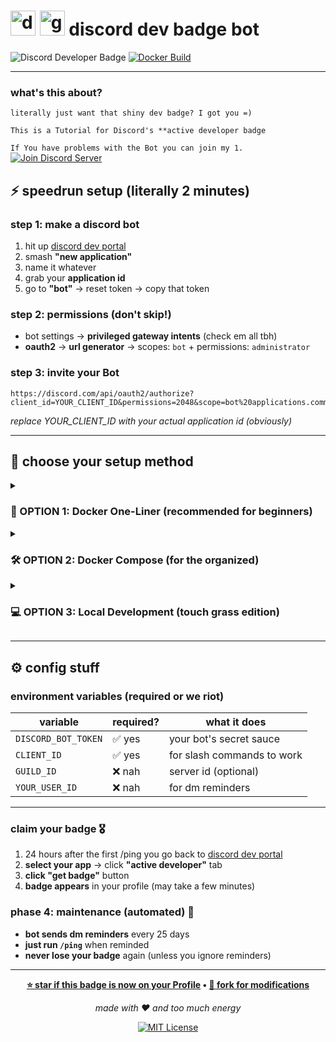 # <img width="40" height="40" alt="discord-logo" src="https://github.com/user-attachments/assets/adabd300-70df-4847-9b34-e51d207d254d" /> <img width="40" height="40" alt="grafik" src="https://github.com/user-attachments/assets/478efc93-83c4-46bc-acb7-94e81883d652" /> discord dev badge bot

<div align="left">

![Discord Developer Badge](https://img.shields.io/badge/Discord-Developer%20Badge-5865F2?style=for-the-badge&logo=discord&logoColor=white)
[![Docker Build](https://img.shields.io/github/actions/workflow/status/L0ine/Discord-Bot-Devoloper-Badge/docker-publish.yml?style=for-the-badge&logo=docker)](https://github.com/L0ine/Discord-Bot-Devoloper-Badge/actions/workflows/docker-publish.yml)
</div>

---

### what's this about?
``literally just want that shiny dev badge? I got you =)``

`` This is a Tutorial for Discord's **active developer badge ``

``If You have problems with the Bot you can join my 1. ``
<a href="https://discord.gg/UP3PRuHZBe">
<img src="https://img.shields.io/badge/Discord-Join%20Server-5865F2?style=for-the-badge&logo=discord&logoColor=white&labelColor=7289DA" alt="Join Discord Server"/>
</a>



## ⚡ speedrun setup (literally 2 minutes)

### step 1: make a discord bot
1. hit up [discord dev portal](https://discord.com/developers/applications)
2. smash **"new application"**
3. name it whatever
4. grab your **application id** 
5. go to **"bot"** → reset token → copy that token

### step 2: permissions (don't skip!)
- bot settings → **privileged gateway intents** (check em all tbh)
- **oauth2** → **url generator** → scopes: `bot` + permissions: `administrator`

### step 3: invite your Bot
```
https://discord.com/api/oauth2/authorize?client_id=YOUR_CLIENT_ID&permissions=2048&scope=bot%20applications.commands
```
*replace YOUR_CLIENT_ID with your actual application id (obviously)*

---

## 🐳 choose your setup method

<details>
<summary><h3>🚀 OPTION 1: Docker One-Liner (recommended for beginners)</h3></summary>

**step 1: run the container**
```bash
docker run -d 
  --name discord-dev-badge-bot 
  --restart unless-stopped 
  -e DISCORD_BOT_TOKEN="" 
  -e CLIENT_ID="" 
  -e GUILD_ID="" 
  -e YOUR_USER_ID="" 
  ghcr.io/l0ine/discord-bot-devoloper-badge:latest

```

**step 2: check if it's running**
```bash
docker logs discord-dev-badge-bot
```
you should see "bot is ready" or similar

**step 3: test in discord**
- wait 5-10 minutes for slash commands to register
- go to your discord server where you invited the bot
- type `/ping` and hit enter
- bot should respond with pong + some info

**what happens next:**
- bot will dm you every 25 days reminding you to ping
- just run `/ping` when reminded to keep your dev status active
- after 24h of first ping: go get your badge from dev portal

</details>

<details>
<summary><h3>🛠️ OPTION 2: Docker Compose (for the organized)</h3></summary>

**step 1: download the project**
```bash
git clone https://github.com/L0ine/Discord-Bot-Devoloper-Badge.git
cd Discord-Bot-Devoloper-Badge
```

**step 2: configure your settings**
```bash
cp .env.example .env
nano .env  # or use any text editor
```
fill in your bot token and client id in the .env file

**step 3: start the bot**
```bash
docker-compose up -d
```

**step 4: monitor logs**
```bash
docker-compose logs -f
```

**step 5: test in discord**
- wait 5-10 minutes for slash commands to register
- go to your discord server 
- type `/ping` - bot should respond
- you're all set! bot will remind you every 25 days

**what happens next:**
- bot runs in background automatically
- sends dm reminders so you never lose the badge
- just `/ping` when reminded, that's literally it

</details>

<details>
<summary><h3>💻 OPTION 3: Local Development (touch grass edition)</h3></summary>

**step 1: get the code**
```bash
git clone https://github.com/L0ine/Discord-Bot-Devoloper-Badge.git
cd Discord-Bot-Devoloper-Badge
```

**step 2: setup python environment**
```bash
python -m venv .venv
source .venv/bin/activate  # linux/mac
# .venv\Scripts\activate  # windows users
```

**step 3: install dependencies**
```bash
pip install -r requirements.txt
```

**step 4: configure bot**
```bash
cp .env.example .env
# edit .env with your discord bot token and client id
```

**step 5: run the bot**
```bash
python discord-dev-badge-bot.py
```
keep this terminal window open - bot stops when you close it

**step 6: test in discord**
- wait 10 minutes for commands to sync
- go to your server and type `/ping`
- bot should respond with pong

**what happens next:**
- bot only runs when your computer is on
- you'll get dm reminders every 25 days
- just `/ping` to stay active, ez clap

</details>

---

## ⚙️ config stuff

### environment variables (required or we riot)
| variable | required? | what it does |
|----------|-----------|-------------|
| `DISCORD_BOT_TOKEN` | ✅ yes | your bot's secret sauce |
| `CLIENT_ID` | ✅ yes | for slash commands to work | 
| `GUILD_ID` | ❌ nah | server id (optional) | 
| `YOUR_USER_ID` | ❌ nah | for dm reminders | 

---

### claim your badge 🎖️
1. 24 hours after the first /ping you go back to [discord dev portal](https://discord.com/developers/applications)
2. **select your app** → click **"active developer"** tab
3. **click "get badge"** button
4. **badge appears** in your profile (may take a few minutes)

### phase 4: maintenance (automated) 🤖
- **bot sends dm reminders** every 25 days
- **just run `/ping`** when reminded
- **never lose your badge** again (unless you ignore reminders)

---

<div align="center">

**[⭐ star if this badge is now on your Profile](https://github.com/L0ine/Discord-Bot-Devoloper-Badge) • [🔄 fork for modifications](https://github.com/L0ine/Discord-Bot-Devoloper-Badge/fork)**

*made with ❤️ and too much energy*

[![MIT License](https://img.shields.io/badge/License-MIT-green.svg?style=for-the-badge)](https://choosealicense.com/licenses/mit/)

</div>
